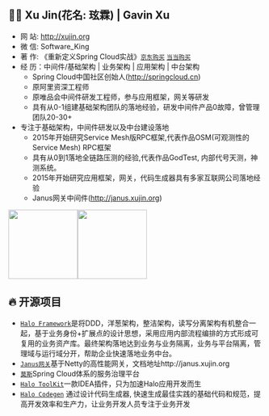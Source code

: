 ## 👨‍🚒 Xu Jin(花名: 玹霖) | Gavin Xu

- 网   站: http://xujin.org
- 微   信: Software_King
- 著   作: 《重新定义Spring Cloud实战》[`京东购买`](https://item.jd.com/12447280.html) [`当当购买`](http://product.dangdang.com/25348282.html)
- 经   历：中间件/基础架构 | 业务架构 | 应用架构 | 中台架构
    - Spring Cloud中国社区创始人(http://springcloud.cn)
    - 原阿里资深工程师
    - 原唯品会中间件研发工程师，参与应用框架，网关等研发
    - 具有从0-1组建基础架构团队的落地经验，研发中间件产品0故障，曾管理团队20-30+
- 专注于基础架构，中间件研发以及中台建设落地
    - 2015年开始研究Service Mesh版RPC框架,代表作品OSM(可观测性的Service Mesh) RPC框架
    - 具有从0到1落地全链路压测的经验,代表作品GodTest, 内部代号天测，神测系统。
    - 2015年开始研究应用框架，网关，代码生成器具有多家互联网公司落地经验
    - Janus网关中间件(http://janus.xujin.org)
  
<img align="" height="137px" src="https://github-readme-stats.vercel.app/api?username=SoftwareKing&hide_title=false&hide_border=false&show_icons=true&include_all_commits=true&line_height=21&bg_color=0,EC6C6C,FFD479,FFFC79,73FA79&theme=graywhite&locale=cn" /><img align="" height="137px" src="https://github-readme-stats.vercel.app/api/top-langs/?username=SoftwareKing&hide_title=false&hide_border=false&layout=compact&bg_color=0,73FA79,73FDFF,D783FF&theme=graywhite&locale=cn" />

## 🔥 开源项目

 - [`Halo Framework`](https://xujin.org/projects/halo/overview/)是将DDD，洋葱架构，整洁架构，读写分离架构有机整合一起，基于业务身份+扩展点的设计思想，采用应用内部流程编排的方式形成可复用的业务资产库。最终架构落地达到业务与业务隔离，业务与平台隔离，管理域与运行域分开，帮助企业快速落地业务中台。
 - [`Janus网关`](https://github.com/JanusTeam/Janus)基于Netty的高性能网关，文档地址http://janus.xujin.org
 - [`莫斯`](https://github.com/SpringCloud/Moss)Spring Cloud体系的服务治理平台
 - [`Halo ToolKit`](https://xujin.org/projects/halo-toolkit/overview/)一款IDEA插件，只为加速Halo应用开发而生
 - [`Halo Codegen`](https://xujin.org/projects/halo-codegen/overview/) 通过设计代码生成器, 快速生成最佳实践的基础代码和规范，提高开发效率和生产力，让业务开发人员专注于业务开发
